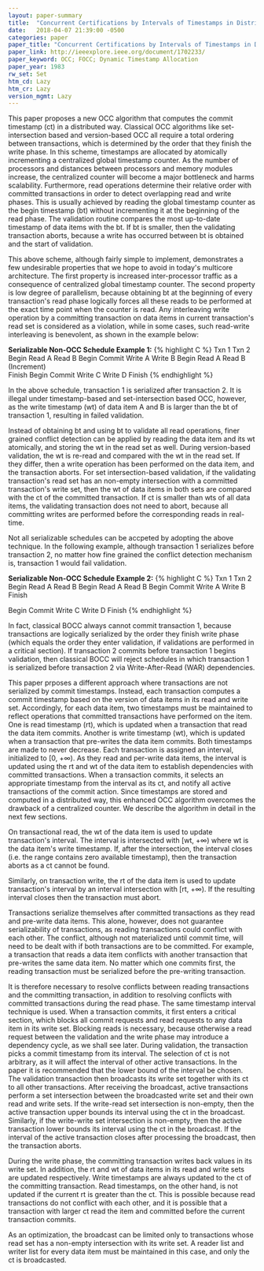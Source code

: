 ```yaml
---
layout: paper-summary
title:  "Concurrent Certifications by Intervals of Timestamps in Distributed Database Systems"
date:   2018-04-07 21:39:00 -0500
categories: paper
paper_title: "Concurrent Certifications by Intervals of Timestamps in Distributed Database Systems"
paper_link: http://ieeexplore.ieee.org/document/1702233/
paper_keyword: OCC; FOCC; Dynamic Timestamp Allocation
paper_year: 1983
rw_set: Set
htm_cd: Lazy 
htm_cr: Lazy
version_mgmt: Lazy
---
```


This paper proposes a new OCC algorithm that computes the commit timestamp (ct) in a distributed way.
Classical OCC algorithms like set-intersection based and version-based OCC all require a total ordering
between transactions, which is determined by the order that they finish the write phase. In this scheme,
timestamps are allocated by atomically incrementing a centralized global timestamp counter. As the 
number of processors and distances between processors and memory modules increase, the centralized
counter will become a major bottleneck and harms scalability. Furthermore, read operations determine
their relative order with committed transactions in order to detect overlapping read and write phases.
This is usually achieved by reading the global timestamp counter as the begin timestamp (bt) without 
incrementing it at the beginning of the read phase. The validation routine compares the most up-to-date 
timestamp of data items with the bt. If bt is smaller, then the validating transaction aborts, because a
write has occurred between bt is obtained and the start of validation. 

This above scheme, although fairly simple to implement, demonstrates a few undesirable properties that
we hope to avoid in today's multicore architecture. The first property is increased inter-processor traffic 
as a consequence of centralized global timestamp counter. The second property is low degree of parallelism,
because obtaining bt at the beginning of every transaction's read phase logically forces all these reads to
be performed at the exact time point when the counter is read. Any interleaving write operation by a committing
transaction on data items in current transaction's read set is considered as a violation, while in some cases,
such read-write interleaving is benevolent, as shown in the example below:

**Serializable Non-OCC Schedule Example 1:**
{% highlight C %}
   Txn 1         Txn 2
                 Begin
                Read  A
                Read  B
              Begin Commit
                Write A
                Write B
   Begin 
  Read  A
  Read  B
              (Increment)       
                Finish
Begin Commit
  Write C
  Write D
  Finish
{% endhighlight %} 

In the above schedule, transaction 1 is serialized after transaction 2. It is illegal under timestamp-based 
and set-intersection based OCC, however, as the write timestamp (wt) of data item A and B is larger than the 
bt of transaction 1, resulting in failed validation.

Instead of obtaining bt and using bt to validate all read operations, finer grained conflict detection can be applied
by reading the data item and its wt atomically, and storing the wt in the read set as well. During version-based 
validation, the wt is re-read and compared with the wt in the read set. If they differ, then a write operation has 
been performed on the data item, and the transaction aborts. For set intersection-based validation, if the validating
transaction's read set has an non-empty intersection with a committed transaction's write set, then the wt of 
data items in both sets are compared with the ct of the committed transaction. If ct is smaller than wts of 
all data items, the validating transaction does not need to abort, because all committing writes are
performed before the corresponding reads in real-time. 

Not all serializable schedules can be accpeted by adopting the above technique. In the following example, 
although transaction 1 serializes before transaction 2, no matter how fine grained the conflict detection 
mechanism is, transaction 1 would fail validation.

**Serializable Non-OCC Schedule Example 2:**
{% highlight C %}
   Txn 1         Txn 2
   Begin 
  Read  A
  Read  B
                 Begin
                Read  A
                Read  B
              Begin Commit
                Write A
                Write B
                Finish
  
Begin Commit
  Write C
  Write D
  Finish
{% endhighlight %}

In fact, classical BOCC always cannot commit transaction 1, because transactions are logically 
serialized by the order they finish write phase (which equals the order they enter validation, if
validations are performed in a critical section). If transaction 2 commits before transaction 1
begins validation, then classical BOCC will reject schedules in which transaction 1 is
serialized before transaction 2 via Write-After-Read (WAR) dependencies.

This paper prposes a different approach where transactions are not serialized by commit timestamps.
Instead, each transaction computes a commit timestamp based on the version of data items in
its read and write set. Accordingly, for each data item, two timestamps must be maintained to reflect
operations that committed transactions have performed on the item. One is read timestamp (rt),
which is updated when a transaction that read the data item commits. Another is write timestamp (wt),
which is updated when a transaction that pre-writes the data item commits. Both timestamps are made to 
never decrease. Each transaction is assigned an interval, initialized to [0, +&infin;). As they read
and per-write data items, the interval is updated using the rt and wt of the data item to establish dependencies
with committed transactions. When a transaction commits, it selects an appropriate timestamp from the interval
as its ct, and notify all active transactions of the commit action. Since timestamps are stored and computed
in a distributed way, this enhanced OCC algorithm overcomes the drawback of a centralized counter. 
We describe the algorithm in detail in the next few sections.

On transactional read, the wt of the data item is used to update transaction's interval. The interval is
intersected with [wt, +&infin;) where wt is the data item's write timestamp. If, after the intersection,
the interval closes (i.e. the range contains zero available timestamp), then the transaction aborts as a
ct cannot be found.

Similarly, on transaction write, the rt of the data item is used to update transaction's interval by
an interval intersection with [rt, +&infin;). If the resulting interval closes then the transaction must abort.

Transactions serialize themselves after committed transactions as they read and pre-write data items. This alone,
however, does not guarantee serializability of transactions, as reading transactions could conflict with each other.
The conflict, although not materialized until commit time, will need to be dealt with if both transactions are to be 
committed. For example, a transaction that reads a data item conflicts with another transaction that pre-writes the 
same data item. No matter which one commits first, the reading transaction must be serialized before the pre-writing
transaction. 

It is therefore necessary to resolve conflicts between reading transactions and the committing transaction, in addition to 
resolving conflicts with committed transactions during the read phase. The same timestamp interval technique is 
used. When a transaction commits, it first enters a critical section, which blocks all commit requests and read requests
to any data item in its write set. Blocking reads is necessary, because otherwise a read request between the validation
and the write phase may introduce a dependency cycle, as we shall see later. During validation, the transaction picks 
a commit timestamp from its interval. The selection of ct is not arbitrary, as it will affect the interval of other 
active transactions. In the paper it is recommended that the lower bound of the interval be chosen. The validation transaction
then broadcasts its write set together with its ct to all other transactions. 
After receiving the broadcast, active transactions perform a set intersection between the broadcasted write set 
and their own read and write sets. If the write-read set intersection is non-empty, then the active transaction 
upper bounds its interval using the ct in the broadcast. Similarly, if the write-write set intersection is non-empty, 
then the active transaction lower bounds its interval using the ct in the broadcast. If the interval of the active 
transaction closes after processing the broadcast, then the transaction aborts. 

During the write phase, the committing transaction writes back values in its write set. In addition, the rt and 
wt of data items in its read and write sets are updated respectively. Write timestamps are always updated to
the ct of the committing transaction. Read timestamps, on the other hand, is not updated if the current rt
is greater than the ct. This is possible because read transactions do not conflict with each other, and it is possible
that a transaction with larger ct read the item and committed before the current transaction commits.

As an optimization, the broadcast 
can be limited only to transactions whose read set has a non-empty intersection with its write set. A reader list 
and writer list for every data item must be maintained in this case, and only the ct is broadcasted. 